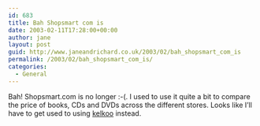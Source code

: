 ```yaml
---
id: 683
title: Bah Shopsmart com is
date: 2003-02-11T17:28:00+00:00
author: jane
layout: post
guid: http://www.janeandrichard.co.uk/2003/02/bah_shopsmart_com_is
permalink: /2003/02/bah_shopsmart_com_is/
categories:
  - General
---
```

Bah! Shopsmart.com is no longer :-(. I used to use it quite a bit to compare the price of books, CDs and DVDs across the different stores. Looks like I&#8217;ll have to get used to using [kelkoo](http://www.kelkoo.co.uk) instead.